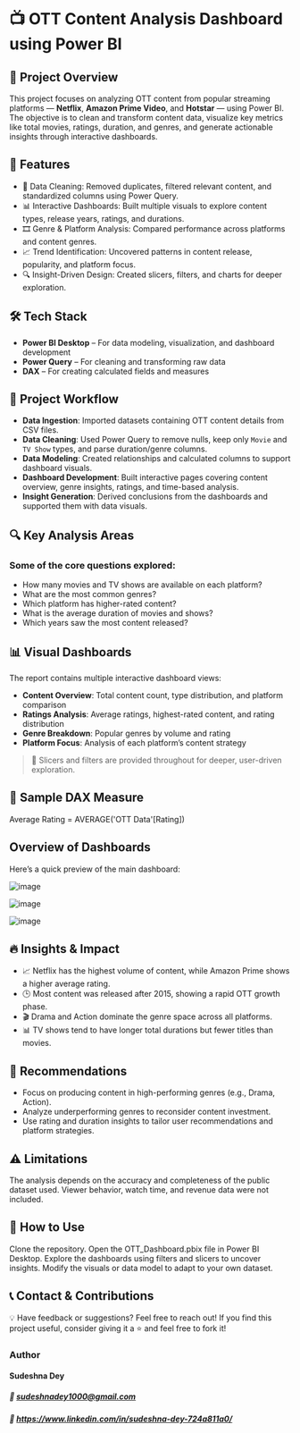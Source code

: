 # 📺 OTT Content Analysis Dashboard using Power BI

## 📌 Project Overview

This project focuses on analyzing OTT content from popular streaming platforms — **Netflix**, **Amazon Prime Video**, and **Hotstar** — using Power BI. The objective is to clean and transform content data, visualize key metrics like total movies, ratings, duration, and genres, and generate actionable insights through interactive dashboards.

## 🚀 Features

- 🧹 Data Cleaning: Removed duplicates, filtered relevant content, and standardized columns using Power Query.
- 📊 Interactive Dashboards: Built multiple visuals to explore content types, release years, ratings, and durations.
- 🎞️ Genre & Platform Analysis: Compared performance across platforms and content genres.
- 📈 Trend Identification: Uncovered patterns in content release, popularity, and platform focus.
- 🔍 Insight-Driven Design: Created slicers, filters, and charts for deeper exploration.

## 🛠 Tech Stack

- **Power BI Desktop** – For data modeling, visualization, and dashboard development
- **Power Query** – For cleaning and transforming raw data
- **DAX** – For creating calculated fields and measures

## 📂 Project Workflow

- **Data Ingestion**: Imported datasets containing OTT content details from CSV files.
- **Data Cleaning**: Used Power Query to remove nulls, keep only `Movie` and `TV Show` types, and parse duration/genre columns.
- **Data Modeling**: Created relationships and calculated columns to support dashboard visuals.
- **Dashboard Development**: Built interactive pages covering content overview, genre insights, ratings, and time-based analysis.
- **Insight Generation**: Derived conclusions from the dashboards and supported them with data visuals.

## 🔍 Key Analysis Areas

### Some of the core questions explored:
- How many movies and TV shows are available on each platform?
- What are the most common genres?
- Which platform has higher-rated content?
- What is the average duration of movies and shows?
- Which years saw the most content released?

## 📊 Visual Dashboards

The report contains multiple interactive dashboard views:
- **Content Overview**: Total content count, type distribution, and platform comparison
- **Ratings Analysis**: Average ratings, highest-rated content, and rating distribution
- **Genre Breakdown**: Popular genres by volume and rating
- **Platform Focus**: Analysis of each platform’s content strategy

> 📌 Slicers and filters are provided throughout for deeper, user-driven exploration.

## 🔢 Sample DAX Measure

Average Rating = AVERAGE('OTT Data'[Rating])

## Overview of Dashboards
Here’s a quick preview of the main dashboard:

![image](https://github.com/user-attachments/assets/a045eea6-6595-4103-baa1-bd12724c9a63)

![image](https://github.com/user-attachments/assets/d7ecaa55-424b-4d9b-8765-804db5093481)

![image](https://github.com/user-attachments/assets/f65c2a0e-1313-46ac-afc7-1615d5a5042e)




## 🔥 Insights & Impact

- 📈 Netflix has the highest volume of content, while Amazon Prime shows a higher average rating.
- 🕒 Most content was released after 2015, showing a rapid OTT growth phase.
- 🎬 Drama and Action dominate the genre space across all platforms.
- 📊 TV shows tend to have longer total durations but fewer titles than movies.

## 📌 Recommendations

- Focus on producing content in high-performing genres (e.g., Drama, Action).
- Analyze underperforming genres to reconsider content investment.
- Use rating and duration insights to tailor user recommendations and platform strategies.

## ⚠️ Limitations

The analysis depends on the accuracy and completeness of the public dataset used.
Viewer behavior, watch time, and revenue data were not included.

## 📌 How to Use

Clone the repository.
Open the OTT_Dashboard.pbix file in Power BI Desktop.
Explore the dashboards using filters and slicers to uncover insights.
Modify the visuals or data model to adapt to your own dataset.

## 📞 Contact & Contributions

💡 Have feedback or suggestions? Feel free to reach out!
If you find this project useful, consider giving it a ⭐ and feel free to fork it!
### Author
#### Sudeshna Dey 
##### 📧 sudeshnadey1000@gmail.com 
##### 🔗 https://www.linkedin.com/in/sudeshna-dey-724a811a0/ 
